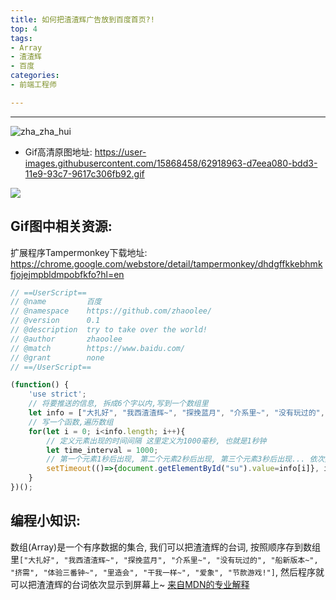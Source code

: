 ```yaml
---
title: 如何把渣渣辉广告放到百度首页?!
top: 4
tags:
- Array
- 渣渣辉
- 百度
categories:
- 前端工程师

---
```


------



![zha_zha_hui](https://user-images.githubusercontent.com/15868458/62918966-d8873700-bdd3-11e9-8a64-02fe0fc3d170.gif)


<!-- more -->


- Gif高清原图地址:  https://user-images.githubusercontent.com/15868458/62918963-d7eea080-bdd3-11e9-93c7-9617c306fb92.gif


![](https://user-images.githubusercontent.com/15868458/62919262-bc37ca00-bdd4-11e9-9fd3-fade1acac58e.jpg)




## Gif图中相关资源:


扩展程序Tampermonkey下载地址: https://chrome.google.com/webstore/detail/tampermonkey/dhdgffkkebhmkfjojejmpbldmpobfkfo?hl=en



```javascript
// ==UserScript==
// @name         百度
// @namespace    https://github.com/zhaoolee/
// @version      0.1
// @description  try to take over the world!
// @author       zhaoolee
// @match        https://www.baidu.com/
// @grant        none
// ==/UserScript==

(function() {
    'use strict';
    // 将要推送的信息, 拆成6个字以内,写到一个数组里
    let info = ["大扎好", "我西渣渣辉~", "探挽蓝月", "介系里~", "没有玩过的", "船新版本~", "挤需", "体验三番钟~", "里造会", "干我一样~", "爱象", "节款游戏!"];
    // 写一个函数,遍历数组
    for(let i = 0; i<info.length; i++){
        // 定义元素出现的时间间隔 这里定义为1000毫秒, 也就是1秒钟
        let time_interval = 1000;
        // 第一个元素1秒后出现, 第二个元素2秒后出现, 第三个元素3秒后出现... 依次类推
        setTimeout(()=>{document.getElementById("su").value=info[i]}, i*1000);
    }
})();
```


## 编程小知识:

数组(Array)是一个有序数据的集合, 我们可以把渣渣辉的台词, 按照顺序存到数组里`["大扎好", "我西渣渣辉~", "探挽蓝月", "介系里~", "没有玩过的", "船新版本~", "挤需", "体验三番钟~", "里造会", "干我一样~", "爱象", "节款游戏!"]`, 然后程序就可以把渣渣辉的台词依次显示到屏幕上~
[来自MDN的专业解释](https://developer.mozilla.org/zh-CN/docs/Glossary/array)